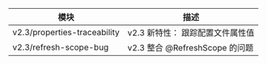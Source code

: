 
| 模块    | 描述     |
| --- | --- |
|  v2.3/properties-traceability   | v2.3 新特性： 跟踪配置文件属性值   |
|  v2.3/refresh-scope-bug   | v2.3 整合 @RefreshScope 的问题   |
